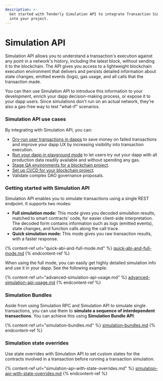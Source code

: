 ```yaml
---
description: >-
  Get started with Tenderly Simulation API to integrate Transaction Simulator
  into your project.
---
```


# Simulation API

Simulation API allows you to understand a transaction's execution against any point in a network's history, including the latest block, without sending it to the blockchain. The API gives you access to a lightweight blockchain execution environment that delivers and persists detailed information about state changes, emitted events (logs), gas usage, and all calls that the transaction made.&#x20;

You can then use Simulation API to introduce this information to your development, enrich your dapp decision-making process, or expose it to your dapp users. Since simulations don't run on an actual network, they're also a gas-free way to test "what-if" scenarios.

### Simulation API use cases

By integrating with Simulation API, you can:&#x20;

* [Dry-run user transactions in dapps](../integration-guides/using-simulation-rpc-in-dapp-ui.md) to save money on failed transactions and improve your dapp UX by increasing visibility into transaction execution.
* [Run your dapp in playground mode](../integration-guides/dapp-playground-mode.md) to let users try out your dapp with all production data readily available and without spending any gas.&#x20;
* [Stage QA environments for a blockchain project](../integration-guides/instant-staging-qa-environment-for-dapps.md).
* [Set up CI/CD for your blockchain project](../integration-guides/ci-cd-pipeline-for-smart-contracts.md).
* Validate complex DAO governance proposals.

### Getting started with Simulation API

Simulation API enables you to simulate transactions using a single REST endpoint. It supports two modes:

* **Full simulation mode:** This mode gives you decoded simulation results, matched to smart contracts' code, for easier client-side interpretation. The decoded form contains information such as logs (emitted events), state changes, and function calls along the call trace.
* **Quick simulation mode:** This mode gives you raw transaction results, with a faster response.

{% content-ref url="quick-abi-and-full-mode.md" %}
[quick-abi-and-full-mode.md](quick-abi-and-full-mode.md)
{% endcontent-ref %}

When using the full mode, you can easily get highly detailed simulation info and use it in your dapp. See the following example:

{% content-ref url="advanced-simulation-api-usage.md" %}
[advanced-simulation-api-usage.md](advanced-simulation-api-usage.md)
{% endcontent-ref %}

### Simulation Bundles

Aside from using Simulation RPC and Simulation API to simulate single transactions, you can use them to **simulate a sequence of interdependent transactions**. You can achieve this using **Simulation Bundle API**:

{% content-ref url="simulation-bundles.md" %}
[simulation-bundles.md](simulation-bundles.md)
{% endcontent-ref %}

### Simulation state overrides

Use state overrides with Simulation API to set custom states for the contracts involved in a transaction before running a transaction simulation.

{% content-ref url="simulation-api-with-state-overrides.md" %}
[simulation-api-with-state-overrides.md](simulation-api-with-state-overrides.md)
{% endcontent-ref %}

